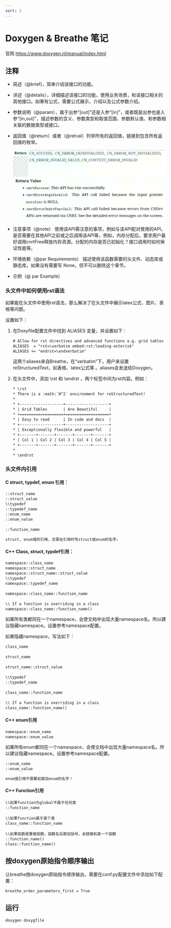 ```yaml
---
sort: 3
---
```


# Doxygen & Breathe 笔记

官网 <https://www.doxygen.nl/manual/index.html>

## 注释

- 简述（@brief)，简单介绍该接口的功能。

- 详述（@details），详细描述该接口的功能，使用业务场景，和该接口相关的其他接口。如果有公式，需要公式展示，介绍以及公式参数介绍。

- 参数说明（@param），属于出参“[out]”还是入参“[in]”，或者既是出参也是入参“[in,out]”，描述参数的含义、参数类型和取值范围、参数默认值、和参数相关联的数据类型或接口。

- 返回值（@return）或者（@retval）列举所有的返回值，链接到包含所有返回值的枚举。

  
  ![](./return.png)
  ![](./retval.png)

- 注意事项（@note）
  使用该API需注意的事项，例如与该API配对使用的API，是否需要在其他API之前或之后调用该API等，例如，内存分配后，要求用户最好调用cnrtFree释放内存资源。分配的内存是否已初始化？接口调用时如何保证性能等。

- 环境依赖（@par Requirements）
  描述使用该函数需要的头文件、动态库或静态库。如果没有需要写 None，但不可以删除这个章节。

- 示例（@ par Example）

### 头文件中如何使用rst语法

如果能在头文件中使用rst语法，那么解决了在头文件中展示latex公式、图片、表格等问题。

设置如下：

1. 在Doxyfile配置文件中找到 ALIASES 变量，并设置如下：

   ```
   # Allow for rst directives and advanced functions e.g. grid tables
   ALIASES  = "rst=\verbatim embed:rst:leading-asterisk"
   ALIASES += "endrst=\endverbatim"
   ```
   这两个aliases来自Breathe，在“verbatim”下，用户来设置reStructuredText，如表格、latex公式等 。aliases会发送给Doxygen。
   
2. 在头文件中，添加 \rst 和 \endrst ，两个标签中间为rst内容。例如：

   ```
   * \rst
   * There is a :math:`N^2` environment for reStructuredText!
   *
   * +-------------------+-------------------+
   * | Grid Tables       | Are Beautiful     |
   * +===================+===================+
   * | Easy to read      | In code and docs  |
   * +-------------------+-------------------+
   * | Exceptionally flexible and powerful   |
   * +-------+-------+-------+-------+-------+
   * | Col 1 | Col 2 | Col 3 | Col 4 | Col 5 |
   * +-------+-------+-------+-------+-------+
   *
   * \endrst
   ```
### 头文件内引用

#### C struct, typdef, enum 引用：

```
::struct_name
::struct_value
\\typedef
::typedef_name
::enum_name
::enum_value
 
::function_name
```

```note
struct, enum值的引用，无需在引用时写struct或enum的名字。
```

#### C++ Class, struct, typdef引用：

```
namespace::class_name
namespace::struct_name
namespace::struct_name::struct_value
\\typedef
namespace::typedef_name
 
namespace::class_name::function_name
 
\\ If a function is overriding in a class
namespace::class_name::function_name()
```
如果所有类都同在一个namespace，会使文档中出现大量namespace名。所以建议隐藏namespace。设置参考namespace配置。

如果隐藏namespace，写法如下：

```
class_name
 
struct_name
 
struct_name::struct_value
 
\\typedef
::typedef_name
 
class_name::function_name
 
\\ If a function is overriding in a class
class_name::function_name()
```
#### C++ enum引用

```
namespace::enum_name
namespace::enum_value
```

如果所有enum都同在一个namespace，会使文档中出现大量namespace名。所以建议隐藏namespace。设置参考namespace配置。

```
::enum_name
::enum_value
```
```note
enum值引用不需要前面加enum的名字！
```

#### C++ Function引用

```
\\如果function为global不属于任何类
::function_name
 
\\如果function属于某个类
class_name::function_name
 
\\如果函数是重载函数，函数名后面加括号，会链接到某一个函数
::function_name()
class::function_name()
```

## 按doxygen原始指令顺序输出

让breathe按doxygen原始指令顺序输出，需要在conf.py配置文件中添加如下配置：

```
breathe_order_parameters_first = True
```
## 运行

```
doxygen doxygfile
```